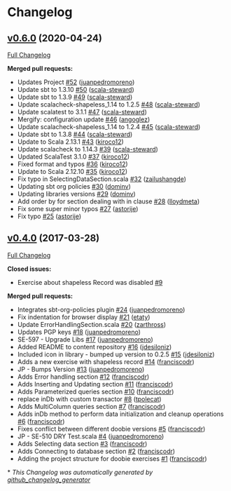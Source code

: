 # Changelog

## [v0.6.0](https://github.com/scala-exercises/exercises-doobie/tree/v0.6.0) (2020-04-24)

[Full Changelog](https://github.com/scala-exercises/exercises-doobie/compare/v0.4.0...v0.6.0)

**Merged pull requests:**

- Updates Project [\#52](https://github.com/scala-exercises/exercises-doobie/pull/52) ([juanpedromoreno](https://github.com/juanpedromoreno))
- Update sbt to 1.3.10 [\#50](https://github.com/scala-exercises/exercises-doobie/pull/50) ([scala-steward](https://github.com/scala-steward))
- Update sbt to 1.3.9 [\#49](https://github.com/scala-exercises/exercises-doobie/pull/49) ([scala-steward](https://github.com/scala-steward))
- Update scalacheck-shapeless\_1.14 to 1.2.5 [\#48](https://github.com/scala-exercises/exercises-doobie/pull/48) ([scala-steward](https://github.com/scala-steward))
- Update scalatest to 3.1.1 [\#47](https://github.com/scala-exercises/exercises-doobie/pull/47) ([scala-steward](https://github.com/scala-steward))
- Mergify: configuration update [\#46](https://github.com/scala-exercises/exercises-doobie/pull/46) ([angoglez](https://github.com/angoglez))
- Update scalacheck-shapeless\_1.14 to 1.2.4 [\#45](https://github.com/scala-exercises/exercises-doobie/pull/45) ([scala-steward](https://github.com/scala-steward))
- Update sbt to 1.3.8 [\#44](https://github.com/scala-exercises/exercises-doobie/pull/44) ([scala-steward](https://github.com/scala-steward))
- Update to Scala 2.13.1 [\#43](https://github.com/scala-exercises/exercises-doobie/pull/43) ([kiroco12](https://github.com/kiroco12))
- Update scalacheck to 1.14.3 [\#39](https://github.com/scala-exercises/exercises-doobie/pull/39) ([scala-steward](https://github.com/scala-steward))
- Updated ScalaTest 3.1.0 [\#37](https://github.com/scala-exercises/exercises-doobie/pull/37) ([kiroco12](https://github.com/kiroco12))
- Fixed format and typos [\#36](https://github.com/scala-exercises/exercises-doobie/pull/36) ([kiroco12](https://github.com/kiroco12))
- Update to Scala 2.12.10 [\#35](https://github.com/scala-exercises/exercises-doobie/pull/35) ([kiroco12](https://github.com/kiroco12))
- Fix typo in SelectingDataSection.scala [\#32](https://github.com/scala-exercises/exercises-doobie/pull/32) ([zailushangde](https://github.com/zailushangde))
- Updating sbt org policies [\#30](https://github.com/scala-exercises/exercises-doobie/pull/30) ([dominv](https://github.com/dominv))
- Updating libraries versions [\#29](https://github.com/scala-exercises/exercises-doobie/pull/29) ([dominv](https://github.com/dominv))
- Add order by for section dealing with in clause [\#28](https://github.com/scala-exercises/exercises-doobie/pull/28) ([lloydmeta](https://github.com/lloydmeta))
- Fix some super minor typos [\#27](https://github.com/scala-exercises/exercises-doobie/pull/27) ([astorije](https://github.com/astorije))
- Fix typo [\#25](https://github.com/scala-exercises/exercises-doobie/pull/25) ([astorije](https://github.com/astorije))

## [v0.4.0](https://github.com/scala-exercises/exercises-doobie/tree/v0.4.0) (2017-03-28)

[Full Changelog](https://github.com/scala-exercises/exercises-doobie/compare/818c2d17a4980aa2343366c190a4c98291d99618...v0.4.0)

**Closed issues:**

- Exercise about shapeless Record was disabled [\#9](https://github.com/scala-exercises/exercises-doobie/issues/9)

**Merged pull requests:**

- Integrates sbt-org-policies plugin [\#24](https://github.com/scala-exercises/exercises-doobie/pull/24) ([juanpedromoreno](https://github.com/juanpedromoreno))
- Fix indentation for browser display [\#21](https://github.com/scala-exercises/exercises-doobie/pull/21) ([etaty](https://github.com/etaty))
- Update ErrorHandlingSection.scala [\#20](https://github.com/scala-exercises/exercises-doobie/pull/20) ([zarthross](https://github.com/zarthross))
- Updates PGP keys [\#18](https://github.com/scala-exercises/exercises-doobie/pull/18) ([juanpedromoreno](https://github.com/juanpedromoreno))
- SE-597 - Upgrade Libs [\#17](https://github.com/scala-exercises/exercises-doobie/pull/17) ([juanpedromoreno](https://github.com/juanpedromoreno))
- Added README to content repository [\#16](https://github.com/scala-exercises/exercises-doobie/pull/16) ([jdesiloniz](https://github.com/jdesiloniz))
- Included icon in library - bumped up version to 0.2.5 [\#15](https://github.com/scala-exercises/exercises-doobie/pull/15) ([jdesiloniz](https://github.com/jdesiloniz))
- Adds a new exercise with shapeless record [\#14](https://github.com/scala-exercises/exercises-doobie/pull/14) ([franciscodr](https://github.com/franciscodr))
- JP - Bumps Version [\#13](https://github.com/scala-exercises/exercises-doobie/pull/13) ([juanpedromoreno](https://github.com/juanpedromoreno))
- Adds Error handling section [\#12](https://github.com/scala-exercises/exercises-doobie/pull/12) ([franciscodr](https://github.com/franciscodr))
- Adds Inserting and Updating section [\#11](https://github.com/scala-exercises/exercises-doobie/pull/11) ([franciscodr](https://github.com/franciscodr))
- Adds Parameterized queries section [\#10](https://github.com/scala-exercises/exercises-doobie/pull/10) ([franciscodr](https://github.com/franciscodr))
- replace inDb with custom transactor [\#8](https://github.com/scala-exercises/exercises-doobie/pull/8) ([tpolecat](https://github.com/tpolecat))
- Adds MultiColumn queries section [\#7](https://github.com/scala-exercises/exercises-doobie/pull/7) ([franciscodr](https://github.com/franciscodr))
- Adds inDb method to perform data initialization and cleanup operations [\#6](https://github.com/scala-exercises/exercises-doobie/pull/6) ([franciscodr](https://github.com/franciscodr))
- Fixes conflict between different doobie versions [\#5](https://github.com/scala-exercises/exercises-doobie/pull/5) ([franciscodr](https://github.com/franciscodr))
- JP - SE-510 DRY Test.scala [\#4](https://github.com/scala-exercises/exercises-doobie/pull/4) ([juanpedromoreno](https://github.com/juanpedromoreno))
- Adds Selecting data section [\#3](https://github.com/scala-exercises/exercises-doobie/pull/3) ([franciscodr](https://github.com/franciscodr))
- Adds Connecting to database section [\#2](https://github.com/scala-exercises/exercises-doobie/pull/2) ([franciscodr](https://github.com/franciscodr))
- Adding the project structure for doobie exercises [\#1](https://github.com/scala-exercises/exercises-doobie/pull/1) ([franciscodr](https://github.com/franciscodr))



\* *This Changelog was automatically generated by [github_changelog_generator](https://github.com/github-changelog-generator/github-changelog-generator)*
